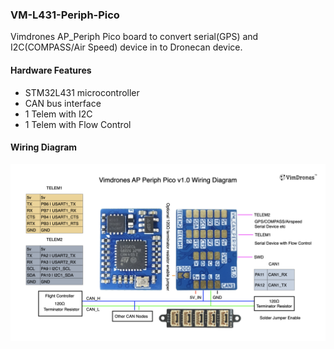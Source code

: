 ### VM-L431-Periph-Pico

Vimdrones AP_Periph Pico board to convert serial(GPS) and I2C(COMPASS/Air Speed) device in to Dronecan device.

#### Hardware Features

- STM32L431 microcontroller
- CAN bus interface
- 1 Telem with I2C 
- 1 Telem with Flow Control 

#### Wiring Diagram

![Vimdrones AP_Periph Pico Wiring Diagram](vimdrones_ap_periph_pico_wiring.png)
